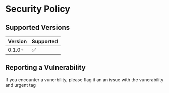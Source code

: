 # Security Policy

## Supported Versions

| Version | Supported          |
| ------- | ------------------ |
| 0.1.0+  | :white_check_mark: |

## Reporting a Vulnerability

If you encounter a vunerbility, please flag it an an issue with the vunerability and urgent tag
